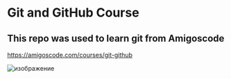 # Git and GitHub Course

## This repo was used to learn git from Amigoscode

 https://amigoscode.com/courses/git-github
 
![изображение](https://user-images.githubusercontent.com/85935053/141322521-3db55362-ea2b-4f82-897d-e089c393defe.png)

